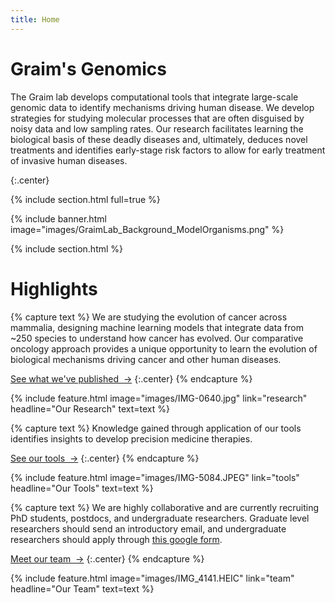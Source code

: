 ```yaml
---
title: Home
---
```


# Graim's Genomics
The Graim lab develops computational tools that integrate large-scale genomic data to identify mechanisms driving human disease. 
We develop strategies for studying molecular processes that are often disguised by noisy data and low sampling rates. 
Our research facilitates learning the biological basis of these deadly diseases and, ultimately, deduces novel treatments and identifies early-stage risk factors to allow for early treatment of invasive human diseases.


{:.center}

{% include section.html full=true %}

{% include banner.html image="images/GraimLab_Background_ModelOrganisms.png" %}
<!-- {% include banner.html image="images/banner.jpg" %} -->

{% include section.html %}

# Highlights

{% capture text %}
We are studying the evolution of cancer across mammalia, designing machine learning models that integrate data from ~250 species to understand how cancer has evolved. Our comparative oncology approach provides a unique opportunity to learn the evolution of biological mechanisms driving cancer and other human diseases. 

[See what we've published &nbsp;→](research)
{:.center}
{% endcapture %}

{%
  include feature.html
  image="images/IMG-0640.jpg"
  link="research"
  headline="Our Research"
  text=text
%}

{% capture text %}
Knowledge gained through application of our tools identifies insights to develop precision medicine therapies.

[See our tools &nbsp;→](tools)
{:.center}
{% endcapture %}

{%
  include feature.html
  image="images/IMG-5084.JPEG"
  link="tools"
  headline="Our Tools"
  text=text
%}

{% capture text %}
We are highly collaborative and are currently recruiting PhD students, postdocs, and undergraduate researchers. Graduate level researchers should send an introductory email, and undergraduate researchers should apply through [this google form](https://docs.google.com/forms/d/e/1FAIpQLSfVRt82UDINJlIHZn858qKjeD8qR4kIAMq85jNibOfhf0Vy_g/viewform?usp=sf_link).

[Meet our team &nbsp;→](team)
{:.center}
{% endcapture %}

{%
  include feature.html
  image="images/IMG_4141.HEIC"
  link="team"
  headline="Our Team"
  text=text
%}
